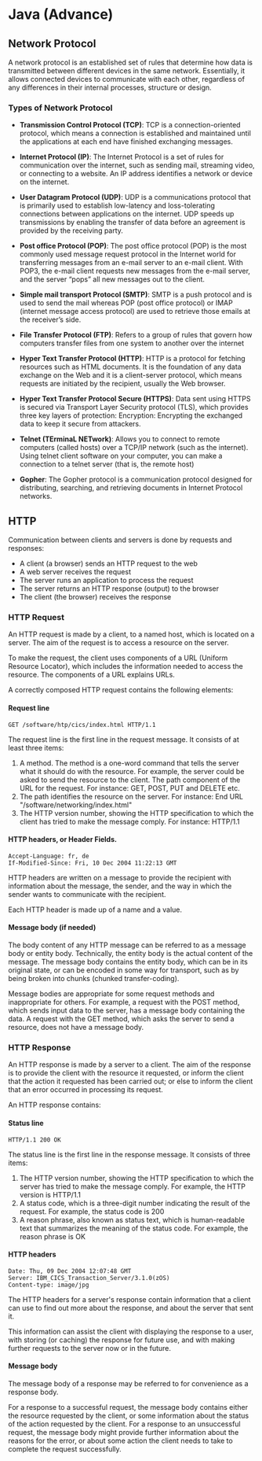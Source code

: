 # Java (Advance)

## Network Protocol
A network protocol is an established set of rules that determine how data is transmitted between different devices in the same network. Essentially, it allows connected devices to communicate with each other, regardless of any differences in their internal processes, structure or design.

### Types of Network Protocol
- **Transmission Control Protocol (TCP)**:
  TCP is a connection-oriented protocol, which means a connection is established and maintained until the applications at each end have finished exchanging messages.

- **Internet Protocol (IP)**:
  The Internet Protocol is a set of rules for communication over the internet, such as sending mail, streaming video, or connecting to a website. An IP address identifies a network or device on the internet.

- **User Datagram Protocol (UDP)**:
  UDP is a communications protocol that is primarily used to establish low-latency and loss-tolerating connections between applications on the internet. UDP speeds up transmissions by enabling the transfer of data before an agreement is provided by the receiving party.

- **Post office Protocol (POP)**:
  The post office protocol (POP) is the most commonly used message request protocol in the Internet world for transferring messages from an e-mail server to an e-mail client. With POP3, the e-mail client requests new messages from the e-mail server, and the server “pops” all new messages out to the client.

- **Simple mail transport Protocol (SMTP)**:
  SMTP is a push protocol and is used to send the mail whereas POP (post office protocol) or IMAP (internet message access protocol) are used to retrieve those emails at the receiver’s side.

- **File Transfer Protocol (FTP)**:
  Refers to a group of rules that govern how computers transfer files from one system to another over the internet

- **Hyper Text Transfer Protocol (HTTP)**:
  HTTP is a protocol for fetching resources such as HTML documents. It is the foundation of any data exchange on the Web and it is a client-server protocol, which means requests are initiated by the recipient, usually the Web browser.

- **Hyper Text Transfer Protocol Secure (HTTPS)**:
  Data sent using HTTPS is secured via Transport Layer Security protocol (TLS), which provides three key layers of protection: Encryption: Encrypting the exchanged data to keep it secure from attackers.

- **Telnet (TErminaL NETwork)**:
  Allows you to connect to remote computers (called hosts) over a TCP/IP network (such as the internet). Using telnet client software on your computer, you can make a connection to a telnet server (that is, the remote host)

- **Gopher**:
  The Gopher protocol is a communication protocol designed for distributing, searching, and retrieving documents in Internet Protocol networks.

## HTTP
Communication between clients and servers is done by requests and responses:

- A client (a browser) sends an HTTP request to the web
- A web server receives the request
- The server runs an application to process the request
- The server returns an HTTP response (output) to the browser
- The client (the browser) receives the response

### HTTP Request
An HTTP request is made by a client, to a named host, which is located on a server. The aim of the request is to access a resource on the server.

To make the request, the client uses components of a URL (Uniform Resource Locator), which includes the information needed to access the resource. The components of a URL explains URLs.

A correctly composed HTTP request contains the following elements:
#### Request line

```GET /software/htp/cics/index.html HTTP/1.1```

  The request line is the first line in the request message. It consists of at least three items:
  1. A method. The method is a one-word command that tells the server what it should do with the resource. For example, the server could be asked to send the resource to the client.
  The path component of the URL for the request. For instance: GET, POST, PUT and DELETE etc.
  2. The path identifies the resource on the server. For instance: End URL "/software/networking/index.html"
  3. The HTTP version number, showing the HTTP specification to which the client has tried to make the message comply. For instance: HTTP/1.1

#### HTTP headers, or Header Fields.

```
Accept-Language: fr, de
If-Modified-Since: Fri, 10 Dec 2004 11:22:13 GMT
```
HTTP headers are written on a message to provide the recipient with information about the message, the sender, and the way in which the sender wants to communicate with the recipient.

Each HTTP header is made up of a name and a value.

#### Message body (if needed)
The body content of any HTTP message can be referred to as a message body or entity body. Technically, the entity body is the actual content of the message. The message body contains the entity body, which can be in its original state, or can be encoded in some way for transport, such as by being broken into chunks (chunked transfer-coding).

Message bodies are appropriate for some request methods and inappropriate for others. For example, a request with the POST method, which sends input data to the server, has a message body containing the data. A request with the GET method, which asks the server to send a resource, does not have a message body.

### HTTP Response
An HTTP response is made by a server to a client. The aim of the response is to provide the client with the resource it requested, or inform the client that the action it requested has been carried out; or else to inform the client that an error occurred in processing its request.

An HTTP response contains:
#### Status line

```aidl
HTTP/1.1 200 OK
```

The status line is the first line in the response message. It consists of three items:
1. The HTTP version number, showing the HTTP specification to which the server has tried to make the message comply. For example, the HTTP version is HTTP/1.1
2. A status code, which is a three-digit number indicating the result of the request. For example, the status code is 200
3. A reason phrase, also known as status text, which is human-readable text that summarizes the meaning of the status code. For example, the reason phrase is OK

#### HTTP headers

```aidl
Date: Thu, 09 Dec 2004 12:07:48 GMT
Server: IBM_CICS_Transaction_Server/3.1.0(zOS)
Content-type: image/jpg
```

The HTTP headers for a server's response contain information that a client can use to find out more about the response, and about the server that sent it.

This information can assist the client with displaying the response to a user, with storing (or caching) the response for future use, and with making further requests to the server now or in the future. 

#### Message body
The message body of a response may be referred to for convenience as a response body.

For a response to a successful request, the message body contains either the resource requested by the client, or some information about the status of the action requested by the client. For a response to an unsuccessful request, the message body might provide further information about the reasons for the error, or about some action the client needs to take to complete the request successfully.